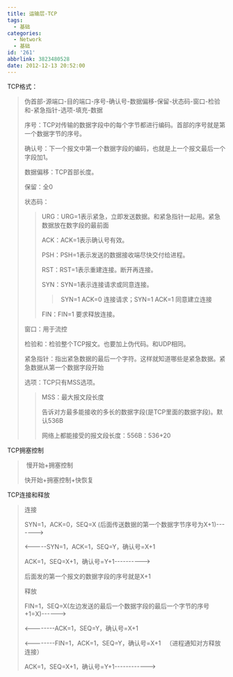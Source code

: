 ```yaml
---
title: 运输层-TCP
tags:
  - 基础
categories:
  - Network
  - 基础
id: '261'
abbrlink: 3823480528
date: 2012-12-13 20:52:00
---
```


TCP格式：

> 伪首部-源端口-目的端口-序号-确认号-数据偏移-保留-状态码-窗口-检验和-紧急指针-选项-填充-数据
> 
> 序号：TCP对传输的数据字段中的每个字节都进行编码。首部的序号就是第一个数据字节的序号。
> 
> 确认号：下一个报文中第一个数据字段的编码，也就是上一个报文最后一个字段加1。
> 
> 数据偏移：TCP首部长度。
> 
> 保留：全0
> 
> 状态码：
> 
> > URG：URG=1表示紧急，立即发送数据。和紧急指针一起用。紧急数据放在数字段的最前面
> > 
> > ACK：ACK=1表示确认号有效。
> > 
> > PSH：PSH=1表示发送的数据接收端尽快交付给进程。
> > 
> > RST：RST=1表示重建连接。断开再连接。
> > 
> > SYN：SYN=1表示连接请求或同意连接。
> > 
> > >  SYN=1 ACK=0 连接请求；SYN=1 ACK=1 同意建立连接
> > 
> > FIN：FIN=1 要求释放连接。
> 
> 窗口：用于流控
> 
> 检验和：检验整个TCP报文。也要加上伪代码。和UDP相同。
> 
> 紧急指针：指出紧急数据的最后一个字符。这样就知道哪些是紧急数据。紧急数据从第一个数据字段开始
> 
> 选项：TCP只有MSS选项。
> 
> > MSS：最大报文段长度
> > 
> > 告诉对方最多能接收的多长的数据字段(是TCP里面的数据字段)。默认536B
> > 
> > 网络上都能接受的报文段长度：556B：536+20

TCP拥塞控制

>  慢开始+拥塞控制
> 
> 快开始+拥塞控制+快恢复  

TCP连接和释放

> 连接
> 
> SYN=1，ACK=0，SEQ=X (后面传送数据的第一个数据字节序号为X+1)------->
> 
> <-----SYN=1，ACK=1，SEQ=Y，确认号=X+1
> 
> ACK=1，SEQ=X+1，确认号=Y+1---------->
> 
> 后面发的第一个报文的数据字段的序号就是X+1
> 
> 释放
> 
> FIN=1，SEQ=X(左边发送的最后一个数据字段的最后一个字节的序号+1=X)------>
> 
> <--------ACK=1，SEQ=Y，确认号=X+1
> 
> <--------FIN=1，ACK=1，SEQ=Y，确认号=X+1   （进程通知对方释放连接）
> 
> ACK=1，SEQ=X+1，确认号=Y+1------------>